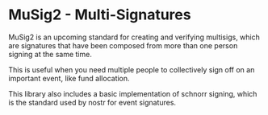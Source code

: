 # MuSig2 - Multi-Signatures

MuSig2 is an upcoming standard for creating and verifying multisigs,
which are signatures that have been composed from more than one person
signing at the same time.

This is useful when you need multiple people to collectively sign off
on an important event, like fund allocation.

This library also includes a basic implementation of schnorr signing,
which is the standard used by nostr for event signatures.
